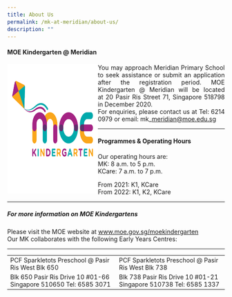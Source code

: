```yaml
---
title: About Us
permalink: /mk-at-meridian/about-us/
description: ""
---
```

#### MOE Kindergarten @ Meridian
<img src="/images/MK@Meridian/MK%20Logo.png" alt="Girl in a jacket" style="width:210px;height:300px; float:left"> <p align = "justify">You may approach Meridian Primary School to seek assistance or submit an application after the registration period.
MOE Kindergarten @ Meridian will be located at 20 Pasir Ris Street 71, Singapore 518798 in December 2020.<br>
For enquiries, please contact us at Tel: 6214 0979
or email: mk\_meridian@moe.edu.sg</p>
<hr>

#### Programmes & Operating Hours
Our operating hours are:<br>
MK: 8 a.m. to 5 p.m. <br>
KCare: 7 a.m. to 7 p.m.

From 2021: K1, KCare  
From 2022: K1, K2, KCare
<hr>

##### For more information on MOE Kindergartens
Please visit the MOE website at www.moe.gov.sg/moekindergarten  
Our MK collaborates with the following Early Years Centres:
<hr>

<table style="width:100%">
  <tr>
    <td>PCF Sparkletots Preschool  
@ Pasir Ris West Blk 650</td>
    <td>PCF Sparkletots Preschool  
@ Pasir Ris West Blk 738</td>
  </tr>
  <tr>
    <td>Blk 650 Pasir Ris Drive 10 #01-66  
Singapore 510650  
Tel: 6585 3071</td>
    <td>Blk 738 Pasir Ris Drive 10 #01-21  
Singapore 510738  
Tel: 6585 1337</td>
  </tr>
</table>
